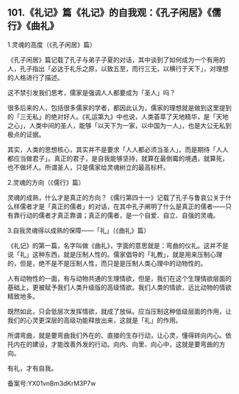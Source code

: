 ## 101.《礼记》篇《礼记》的自我观：《孔子闲居》《儒行》《曲礼》
1.灵魂的高度（《孔子闲居》篇）


《孔子闲居》篇记载了孔子与弟子子夏的对话，其中谈到了如何成为一个有用的人，孔子指出「必达于礼乐之原，以致五至，而行三无，以横行于天下」，对理想的人格进行了描述。


这不禁引发我们思考，儒家是强调人人都要成为「圣人」吗？


很多后来的人，包括很多儒家的学者，都因此认为，儒家的理想就是做到这里提到的「三无私」的绝对好人。《礼运第九》中也说，人类荟萃了天地精华，是「天地之心」，人类中间的圣人，能够「以天下为一家，以中国为一人」，也是大公无私到极点的证据。


其实，人类的思想核心，其实并不是要求「人人都必须当圣人」，而是期待「人人都应当做君子」。真正的君子，是自我能够坚持，就算在最倒霉的境遇，就算死，也不做坏人。所谓圣人，只是儒家给灵魂树立的最高标杆。


2.灵魂的方向（《儒行》篇）


灵魂的成熟，什么才是真正的方向？《儒行第四十一》记载了孔子与鲁哀公关于什么样儒者才是「真正的儒者」的对话，在其中孔子阐明了什么是真正的儒者——只有靠行动的儒者才真正靠谱；真正的儒者，是一个自爱、自立、自强的灵魂。


3.自我灵魂得以成熟的保障——「礼」（《曲礼》篇）


《礼记》的第一篇，名字叫做《曲礼》，字面的意思就是：弯曲的仪礼。这并不是说「礼」这种东西，就是压制人性的。儒家倡导的「礼教」，就是用来压制心理的，但是，绝不是不是压制人性，而只是是压制人类心理中的动物性的。


人有动物性的一面，有与动物共通的生理情欲，但是，我们在这个生理情欲层面的基础上，更被赋予我们人类升级版的高级情欲。我们人类的情欲，远比动物的情欲精致地多。


既然如此，只会低层次发挥情欲，就成了放纵。应当压制这种低级层面的作用，让我们的心灵更深层的高级功能释放出来，这就是「礼」的作用。


所谓弯曲，就是要弯曲我们外在的、直接的生存行动，让心灵，懂得转向内心。依托内在的建设，才能改善外发的行动。向内、向里、向心中，这就是要弯曲的方向。


有礼，才有自我。


备案号:YX01vnBm3dKrM3P7w


